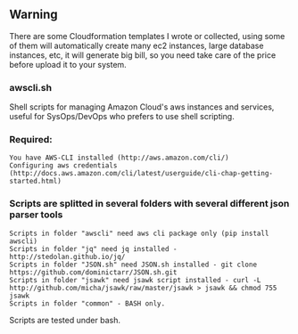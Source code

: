 ## Warning

There are some Cloudformation templates I wrote or collected, using some of them will automatically create many ec2 instances, large database instances, etc, it will generate big bill, so you need take care of the price before upload it to your system.

### awscli.sh

Shell scripts for managing Amazon Cloud's aws instances and services, useful for SysOps/DevOps who prefers to use shell scripting.

### Required:
```
You have AWS-CLI installed (http://aws.amazon.com/cli/)
Configuring aws credentials (http://docs.aws.amazon.com/cli/latest/userguide/cli-chap-getting-started.html)
```
### Scripts are splitted in several folders with several different json parser tools

```
Scripts in folder "awscli" need aws cli package only (pip install awscli)
Scripts in folder "jq" need jq installed - http://stedolan.github.io/jq/
Scripts in folder "JSON.sh" need JSON.sh installed - git clone https://github.com/dominictarr/JSON.sh.git
Scripts in folder "jsawk" need jsawk script installed - curl -L http://github.com/micha/jsawk/raw/master/jsawk > jsawk && chmod 755 jsawk
Scripts in folder "common" - BASH only. 
```

Scripts are tested under bash.
